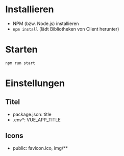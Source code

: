 # Installieren
- NPM (bzw. Node.js) installieren
- `npm install` (lädt Bibliotheken von Client herunter)


# Starten
`npm run start`


# Einstellungen
## Titel
- package.json: title
- .env*: VUE_APP_TITLE
## Icons
- public: favicon.ico, img/**
